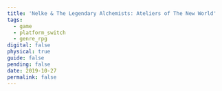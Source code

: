 ```yaml
---
title: 'Nelke & The Legendary Alchemists: Ateliers of The New World'
tags:
  - game
  - platform_switch
  - genre_rpg
digital: false
physical: true
guide: false
pending: false
date: 2019-10-27
permalink: false
---
```

